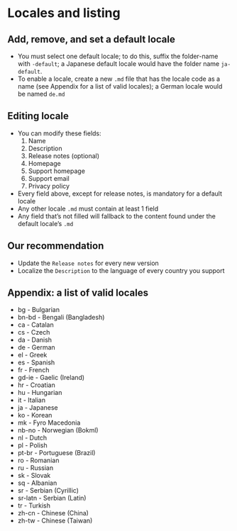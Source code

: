 # Locales and listing

## Add, remove, and set a default locale

* You must select one default locale; to do this, suffix the folder-name with `-default`; a Japanese default locale would have the folder name `ja-default`.
* To enable a locale, create a new `.md` file that has the locale code as a name (see Appendix for a list of valid locales); a German locale would be named `de.md`

## Editing locale

* You can modify these fields:
  1. Name
  2. Description
  3. Release notes (optional)
  4. Homepage
  5. Support homepage
  6. Support email
  7. Privacy policy
* Every field above, except for release notes, is mandatory for a default locale
* Any other locale `.md` must contain at least 1 field
* Any field that’s not filled will fallback to the content found under the default locale’s `.md`

## Our recommendation

* Update the `Release notes` for every new version
* Localize the `Description` to the language of every country you support

## Appendix: a list of valid locales

* bg - Bulgarian
* bn-bd - Bengali (Bangladesh)
* ca - Catalan
* cs - Czech
* da - Danish
* de - German
* el - Greek
* es - Spanish
* fr - French
* gd-ie - Gaelic (Ireland)
* hr - Croatian
* hu - Hungarian
* it - Italian
* ja - Japanese
* ko - Korean
* mk - Fyro Macedonia
* nb-no - Norwegian (Bokml)
* nl - Dutch
* pl - Polish
* pt-br - Portuguese (Brazil)
* ro - Romanian
* ru - Russian
* sk - Slovak
* sq - Albanian
* sr - Serbian (Cyrillic)
* sr-latn - Serbian (Latin)
* tr - Turkish
* zh-cn - Chinese (China)
* zh-tw - Chinese (Taiwan)